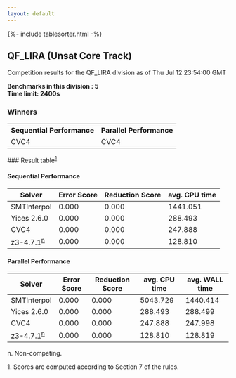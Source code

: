 ```yaml
---
layout: default
---
```

{%- include tablesorter.html -%}

##  QF_LIRA (Unsat Core Track)

Competition results for the QF_LIRA division as of Thu Jul 12 23:54:00 GMT

**Benchmarks in this division : 5  
Time limit: 2400s** 

### Winners
<table>
<tr>
<th class="center">Sequential Performance</th>
<th class="center">Parallel Performance</th>
</tr><tr class="center"><td>CVC4</td><td>CVC4</td></tr></table>
### Result table<sup><a href="#fn1">1</a></sup>

#### Sequential Performance

<table id="sequential" class="result sorted">
<thead><tr class="center">
  <th>Solver</th>
  <th>Error Score</th>
  <th>Reduction Score</th>
  <th>avg. CPU time</th>
</tr></thead><tr>
<td>SMTInterpol</td>
<td>0.000</td><td>0.000</td><td>1441.051</td></tr><tr>
<td>Yices 2.6.0</td>
<td>0.000</td><td>0.000</td><td>288.493</td></tr><tr>
<td>CVC4</td>
<td>0.000</td><td>0.000</td><td>247.888</td></tr><tr>
<td>z3-4.7.1<SUP><a href="#fn">n</a></SUP></td>
<td>0.000</td><td>0.000</td><td>128.810</td></tr></table>

#### Parallel Performance

<table id="parallel" class="result sorted">
<thead><tr class="center">
  <th>Solver</th>
  <th>Error Score</th>
  <th>Reduction Score</th>
  <th>avg. CPU time</th>
  <th>avg. WALL time</th>
</tr></thead><tr>
<td>SMTInterpol</td>
<td>0.000</td><td>0.000</td><td>5043.729</td><td>1440.414</td></tr><tr>
<td>Yices 2.6.0</td>
<td>0.000</td><td>0.000</td><td>288.493</td><td>288.499</td></tr><tr>
<td>CVC4</td>
<td>0.000</td><td>0.000</td><td>247.888</td><td>247.998</td></tr><tr>
<td>z3-4.7.1<SUP><a href="#fn">n</a></SUP></td>
<td>0.000</td><td>0.000</td><td>128.810</td><td>128.819</td></tr></table>
 <span id="fn"> n. Non-competing. </span>

 <span id="fn1"> 1. Scores are computed according to Section 7 of the rules. </span>


